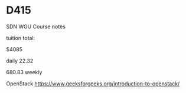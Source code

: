 # D415
SDN WGU Course notes

tuition total:

$4085

daily
22.32

680.83
weekly

OpenStack
https://www.geeksforgeeks.org/introduction-to-openstack/
